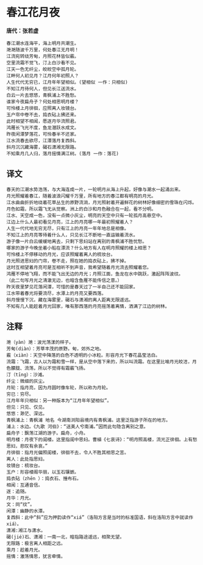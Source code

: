 春江花月夜
==
**唐代：张若虚**

    春江潮水连海平，海上明月共潮生。
    滟滟随波千万里，何处春江无月明！
    江流宛转绕芳甸，月照花林皆似霰。
    空里流霜不觉飞，汀上白沙看不见。
    江天一色无纤尘，皎皎空中孤月轮。
    江畔何人初见月？江月何年初照人？
    人生代代无穷已，江月年年望相似。(望相似 一作：只相似)
    不知江月待何人，但见长江送流水。
    白云一片去悠悠，青枫浦上不胜愁。
    谁家今夜扁舟子？何处相思明月楼？
    可怜楼上月徘徊，应照离人妆镜台。
    玉户帘中卷不去，捣衣砧上拂还来。
    此时相望不相闻，愿逐月华流照君。
    鸿雁长飞光不度，鱼龙潜跃水成文。
    昨夜闲潭梦落花，可怜春半不还家。
    江水流春去欲尽，江潭落月复西斜。
    斜月沉沉藏海雾，碣石潇湘无限路。
    不知乘月几人归，落月摇情满江树。(落月 一作：落花)

译文
--
    春天的江潮水势浩荡，与大海连成一片，一轮明月从海上升起，好像与潮水一起涌出来。
    月光照耀着春江，随着波浪闪耀千万里，所有地方的春江都有明亮的月光。
    江水曲曲折折地绕着花草丛生的原野流淌，月光照射着开遍鲜花的树林好像细密的雪珠在闪烁。
    月色如霜，所以霜飞无从觉察。洲上的白沙和月色融合在一起，看不分明。
    江水、天空成一色，没有一点微小灰尘，明亮的天空中只有一轮孤月高悬空中。
    江边上什么人最初看见月亮，江上的月亮哪一年最初照耀着人？
    人生一代代地无穷无尽，只有江上的月亮一年年地总是相像。
    不知江上的月亮等待着什么人，只见长江不断地一直运输着流水。
    游子像一片白云缓缓地离去，只剩下思妇站在离别的青枫浦不胜忧愁。
    哪家的游子今晚坐着小船在漂流？什么地方有人在明月照耀的楼上相思？
    可怜楼上不停移动的月光，应该照耀着离人的梳妆台。
    月光照进思妇的门帘，卷不走，照在她的捣衣砧上，拂不掉。
    这时互相望着月亮可是互相听不到声音，我希望随着月光流去照耀着您。
    鸿雁不停地飞翔，而不能飞出无边的月光；月照江面，鱼龙在水中跳跃，激起阵阵波纹。
    （此二句写月光之清澈无边，也暗含鱼雁不能传信之意。）
    昨天夜里梦见花落闲潭，可惜的是春天过了一半自己还不能回家。
    江水带着春光将要流尽，水潭上的月亮又要西落。
    斜月慢慢下沉，藏在海雾里，碣石与潇湘的离人距离无限遥远。
    不知有几人能趁着月光回家，唯有那西落的月亮摇荡着离情，洒满了江边的树林。

注释
--
    滟（yàn）滟：波光荡漾的样子。
    芳甸(diàn）：芳草丰茂的原野。甸，郊外之地。
    霰（xiàn）：天空中降落的白色不透明的小冰粒。形容月光下春花晶莹洁白。
    流霜：飞霜，古人以为霜和雪一样，是从空中落下来的，所以叫流霜。在这里比喻月光皎洁，月色朦胧、流荡，所以不觉得有霜霰飞扬。
    汀（tīng）：沙滩。
    纤尘：微细的灰尘。
    月轮：指月亮，因为月圆时像车轮，所以称为月轮。
    穷已：穷尽。
    江月年年只相似：另一种版本为“江月年年望相似”。
    但见：只见、仅见。
    悠悠：渺茫、深远。
    青枫浦上：青枫浦 地名 今湖南浏阳县境内有青枫浦。这里泛指游子所在的地方。
    浦上：水边。《九歌 河伯》：“送美人兮南浦。”因而此句隐含离别之意。
    扁舟子：飘荡江湖的游子。扁舟，小舟。
    明月楼：月夜下的闺楼。这里指闺中思妇。曹植《七哀诗》：“明月照高楼，流光正徘徊。上有愁思妇，悲叹有余哀。”
    月徘徊：指月光偏照闺楼，徘徊不去，令人不胜其相思之苦。
    离人：此处指思妇。
    妆镜台：梳妆台。
    玉户：形容楼阁华丽，以玉石镶嵌。
    捣衣砧（zhēn ）：捣衣石、捶布石。
    相闻：互通音信。
    逐：追随。
    月华：月光。
    文：同“纹”。
    闲潭：幽静的水潭。
    复西斜：此中“斜”应为押韵读作“xiá”（洛阳方言是当时的标准国语，斜在洛阳方言中就读作xiá）。
    潇湘:湘江与潇水。
    碣(jié)石、潇湘：一南一北，暗指路途遥远，相聚无望。
    无限路：极言离人相距之远。
    乘月：趁着月光。
    摇情：激荡情思，犹言牵情。